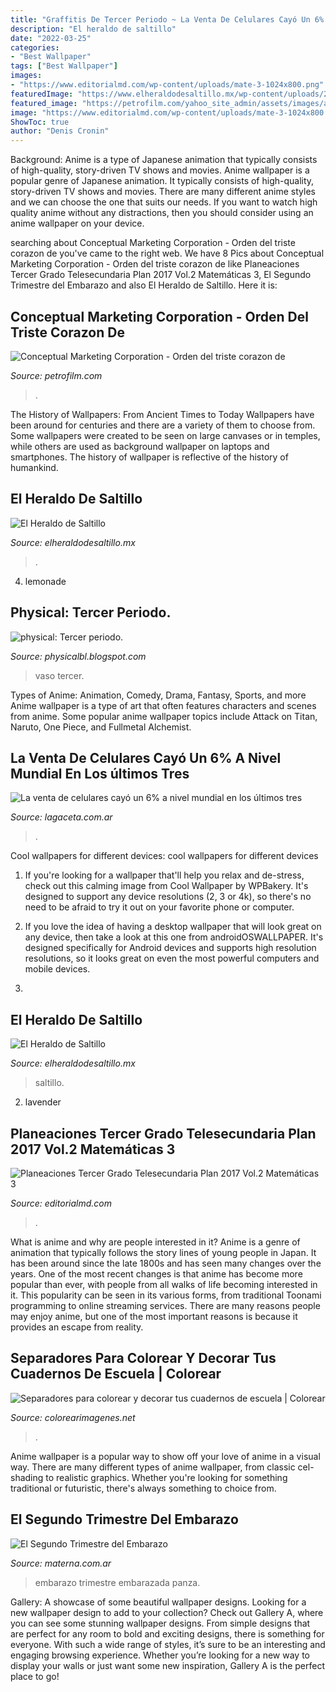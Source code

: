 ```yaml
---
title: "Graffitis De Tercer Periodo ~ La Venta De Celulares Cayó Un 6% A Nivel Mundial En Los últimos Tres"
description: "El heraldo de saltillo"
date: "2022-03-25"
categories:
- "Best Wallpaper"
tags: ["Best Wallpaper"]
images:
- "https://www.editorialmd.com/wp-content/uploads/mate-3-1024x800.png"
featuredImage: "https://www.elheraldodesaltillo.mx/wp-content/uploads/2020/12/reconoce-3-2048x1365.jpg"
featured_image: "https://petrofilm.com/yahoo_site_admin/assets/images/a9440e7857ab39de3027320302ffedda.52235828_std.jpg"
image: "https://www.editorialmd.com/wp-content/uploads/mate-3-1024x800.png"
ShowToc: true
author: "Denis Cronin"
---
```



Background: Anime is a type of Japanese animation that typically consists of high-quality, story-driven TV shows and movies.
Anime wallpaper is a popular genre of Japanese animation. It typically consists of high-quality, story-driven TV shows and movies. There are many different anime styles and we can choose the one that suits our needs. If you want to watch high quality anime without any distractions, then you should consider using an anime wallpaper on your device.

	

		
searching about Conceptual Marketing Corporation - Orden del triste corazon de you've came to the right web. We have 8 Pics about Conceptual Marketing Corporation - Orden del triste corazon de like Planeaciones Tercer Grado Telesecundaria Plan 2017 Vol.2 Matemáticas 3, El Segundo Trimestre del Embarazo and also El Heraldo de Saltillo. Here it is:
		
    
## Conceptual Marketing Corporation - Orden Del Triste Corazon De

<img loading=lazy src="https://petrofilm.com/yahoo_site_admin/assets/images/a9440e7857ab39de3027320302ffedda.52235828_std.jpg" onerror="this.onerror=null;this.src='https://tse1.mm.bing.net/th?id=OIP.tdyN9HyhmGM0-wsPphtAUgAAAA&amp;pid=15.1';" alt="Conceptual Marketing Corporation - Orden del triste corazon de">

_Source: petrofilm.com_

>. 

	

The History of Wallpapers: From Ancient Times to Today
Wallpapers have been around for centuries and there are a variety of them to choose from. Some wallpapers were created to be seen on large canvases or in temples, while others are used as background wallpaper on laptops and smartphones. The history of wallpaper is reflective of the history of humankind.

    
## El Heraldo De Saltillo

<img loading=lazy src="https://www.elheraldodesaltillo.mx/wp-content/uploads/2020/12/reconoce-3-2048x1365.jpg" onerror="this.onerror=null;this.src='https://tse2.mm.bing.net/th?id=OIP.mbwvIyAoPMM07E2C24tM2gHaE7&amp;pid=15.1';" alt="El Heraldo de Saltillo">

_Source: elheraldodesaltillo.mx_

>. 

	

4. lemonade 

    
## Physical: Tercer Periodo.

<img loading=lazy src="http://4.bp.blogspot.com/-tRRXCGB9LG4/UEaIP-r_cII/AAAAAAAAAA4/HDpR5498H8U/s1600/DSC08351.JPG" onerror="this.onerror=null;this.src='https://tse4.mm.bing.net/th?id=OIP.P_roG0vtWjQswGfFVDD3iAHaJ4&amp;pid=15.1';" alt="physical: Tercer periodo.">

_Source: physicalbl.blogspot.com_

>vaso tercer. 

	

Types of Anime: Animation, Comedy, Drama, Fantasy, Sports, and more
Anime wallpaper is a type of art that often features characters and scenes from anime. Some popular anime wallpaper topics include Attack on Titan, Naruto, One Piece, and Fullmetal Alchemist.

    
## La Venta De Celulares Cayó Un 6% A Nivel Mundial En Los últimos Tres

<img loading=lazy src="https://img.lagaceta.com.ar/fotos/notas/2018/11/02/venta-celulares-cayo-6porciento-nivel-mundial-ultimos-tres-meses-788450-180505.jpg" onerror="this.onerror=null;this.src='https://tse1.mm.bing.net/th?id=OIP.xxPK1EMRugQEKWCvst8lnwHaE_&amp;pid=15.1';" alt="La venta de celulares cayó un 6% a nivel mundial en los últimos tres">

_Source: lagaceta.com.ar_

>. 

	

Cool wallpapers for different devices:
cool wallpapers for different devices 

1. If you're looking for a wallpaper that'll help you relax and de-stress, check out this calming image from Cool Wallpaper by WPBakery. It's designed to support any device resolutions (2, 3 or 4k), so there's no need to be afraid to try it out on your favorite phone or computer.

2. If you love the idea of having a desktop wallpaper that will look great on any device, then take a look at this one from androidOSWALLPAPER. It's designed specifically for Android devices and supports high resolution resolutions, so it looks great on even the most powerful computers and mobile devices.

3.

    
## El Heraldo De Saltillo

<img loading=lazy src="https://www.elheraldodesaltillo.mx/wp-content/uploads/2020/12/supera-2-1536x2048.jpg" onerror="this.onerror=null;this.src='https://tse4.mm.bing.net/th?id=OIP.2kwilxw6V_4hOckakf3YvAHaJ4&amp;pid=15.1';" alt="El Heraldo de Saltillo">

_Source: elheraldodesaltillo.mx_

>saltillo. 

	

2. lavender 

    
## Planeaciones Tercer Grado Telesecundaria Plan 2017 Vol.2 Matemáticas 3

<img loading=lazy src="https://www.editorialmd.com/wp-content/uploads/mate-3-1024x800.png" onerror="this.onerror=null;this.src='https://tse1.mm.bing.net/th?id=OIP.T07PXWlR9n2pza9QSSXZ7gHaFy&amp;pid=15.1';" alt="Planeaciones Tercer Grado Telesecundaria Plan 2017 Vol.2 Matemáticas 3">

_Source: editorialmd.com_

>. 

	

What is anime and why are people interested in it?
Anime is a genre of animation that typically follows the story lines of young people in Japan. It has been around since the late 1800s and has seen many changes over the years. One of the most recent changes is that anime has become more popular than ever, with people from all walks of life becoming interested in it. This popularity can be seen in its various forms, from traditional Toonami programming to online streaming services. There are many reasons people may enjoy anime, but one of the most important reasons is because it provides an escape from reality.

    
## Separadores Para Colorear Y Decorar Tus Cuadernos De Escuela | Colorear

<img loading=lazy src="https://colorearimagenes.net/wp-content/uploads/2015/09/caratula.JPG8_.jpg" onerror="this.onerror=null;this.src='https://tse1.mm.bing.net/th?id=OIP.EV64puVFYJWKGlq2qkZBgwHaJ4&amp;pid=15.1';" alt="Separadores para colorear y decorar tus cuadernos de escuela | Colorear">

_Source: colorearimagenes.net_

>. 

	

Anime wallpaper is a popular way to show off your love of anime in a visual way. There are many different types of anime wallpaper, from classic cel-shading to realistic graphics. Whether you're looking for something traditional or futuristic, there's always something to choice from.

    
## El Segundo Trimestre Del Embarazo

<img loading=lazy src="http://www.materna.com.ar/Portals/0/images/articulos/embarazo/embarazo-3381-el-segundo-trimestre-del-embarazo.jpg" onerror="this.onerror=null;this.src='https://tse1.mm.bing.net/th?id=OIP.BF9TMAXwVOWLnQoTOAEjlgHaF6&amp;pid=15.1';" alt="El Segundo Trimestre del Embarazo">

_Source: materna.com.ar_

>embarazo trimestre embarazada panza. 

	

Gallery: A showcase of some beautiful wallpaper designs.
Looking for a new wallpaper design to add to your collection? Check out Gallery A, where you can see some stunning wallpaper designs. From simple designs that are perfect for any room to bold and exciting designs, there is something for everyone. With such a wide range of styles, it’s sure to be an interesting and engaging browsing experience. Whether you’re looking for a new way to display your walls or just want some new inspiration, Gallery A is the perfect place to go!





	
	
